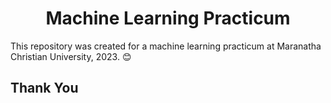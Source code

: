 <h1 align="center">Machine Learning Practicum</h1>

This repository was created for a machine learning practicum at Maranatha Christian University, 2023. 😊

## Thank You
